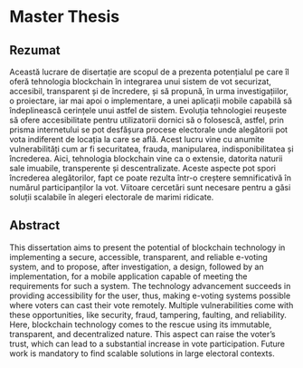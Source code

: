 # Master Thesis

## Rezumat

Această lucrare de disertație are scopul de a prezenta potențialul pe care îl oferă tehnologia
blockchain în integrarea unui sistem de vot securizat, accesibil, transparent și de
încredere, și să propună, în urma investigațiilor, o proiectare, iar mai apoi o implementare,
a unei aplicații mobile capabilă să îndeplinească cerințele unui astfel de sistem. Evoluția
tehnologiei reușeste să ofere accesibilitate pentru utilizatorii dornici să o folosescă, astfel,
prin prisma internetului se pot desfășura procese electorale unde alegătorii pot vota indiferent
de locația la care se află. Acest lucru vine cu anumite vulnerabilități cum ar fi
securitatea, frauda, manipularea, indisponibilitatea și încrederea. Aici, tehnologia blockchain
vine ca o extensie, datorita naturii sale imuabile, transperente și descentralizate.
Aceste aspecte pot spori încrederea alegătorilor, fapt ce poate rezulta într-o creștere semnificativă
în numărul participanților la vot. Viitoare cercetări sunt necesare pentru a găsi
soluții scalabile în alegeri electorale de marimi ridicate.

## Abstract

This dissertation aims to present the potential of blockchain technology in implementing
a secure, accessible, transparent, and reliable e-voting system, and to propose, after
investigation, a design, followed by an implementation, for a mobile application capable
of meeting the requirements for such a system. The technology advancement succeeds in
providing accessibility for the user, thus, making e-voting systems possible where voters
can cast their vote remotely. Multiple vulnerabilities come with these opportunities, like
security, fraud, tampering, faulting, and reliability. Here, blockchain technology comes
to the rescue using its immutable, transparent, and decentralized nature. This aspect
can raise the voter’s trust, which can lead to a substantial increase in vote participation.
Future work is mandatory to find scalable solutions in large electoral contexts.
